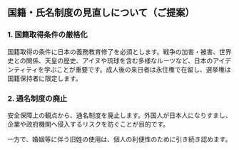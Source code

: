 ## 国籍・氏名制度の見直しについて（ご提案）

### 1. 国籍取得条件の厳格化

国籍取得の条件に日本の義務教育修了を必須とします。戦争の加害・被害、世界史との関係、天皇の歴史、アイヌや琉球を含む多様なルーツなど、日本のアイデンティティを学ぶことが重要です。成人後の来日者は永住権で在留し、選挙権は国籍保持者に限定します。

### 2. 通名制度の廃止

安全保障上の観点から、通名制度を廃止します。外国人が日本人になりすまし、企業や政府機関へ侵入するリスクを防ぐことが目的です。

一方で、婚姻等に伴う旧姓の使用は、個人の利便性のために引き続き認めます。